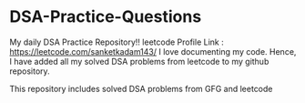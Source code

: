 # DSA-Practice-Questions 
My daily DSA Practice Repository!!
leetcode Profile Link : https://leetcode.com/sanketkadam143/
I love documenting my code. Hence, I have added all my solved DSA problems from leetcode to my github repository.

This repository includes solved DSA problems from GFG and leetcode
